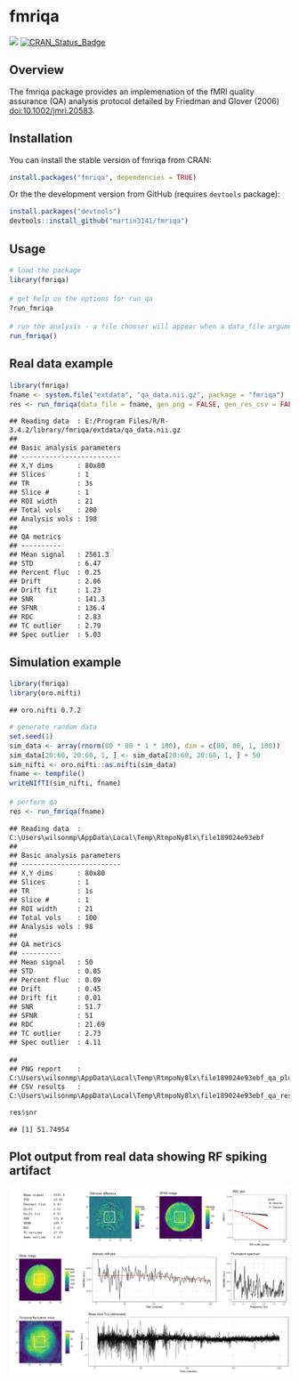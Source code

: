 
<!-- README.md is generated from README.Rmd. Please edit that file -->
fmriqa
======

[![](http://cranlogs.r-pkg.org/badges/fmriqa)](http://cran.rstudio.com/web/packages/fmriqa/index.html) [![CRAN\_Status\_Badge](http://www.r-pkg.org/badges/version/fmriqa)](https://cran.r-project.org/package=fmriqa)

Overview
--------

The fmriqa package provides an implemenation of the fMRI quality assurance (QA) analysis protocol detailed by Friedman and Glover (2006) <doi:10.1002/jmri.20583>.

Installation
------------

You can install the stable version of fmriqa from CRAN:

``` r
install.packages("fmriqa", dependencies = TRUE)
```

Or the the development version from GitHub (requires `devtools` package):

``` r
install.packages("devtools")
devtools::install_github("martin3141/fmriqa")
```

Usage
-----

``` r
# load the package
library(fmriqa)

# get help on the options for run_qa
?run_fmriqa

# run the analysis - a file chooser will appear when a data_file argument is not given
run_fmriqa()
```

Real data example
-----------------

``` r
library(fmriqa)
fname <- system.file("extdata", "qa_data.nii.gz", package = "fmriqa")
res <- run_fmriqa(data_file = fname, gen_png = FALSE, gen_res_csv = FALSE, tr = 3)
```

    ## Reading data  : E:/Program Files/R/R-3.4.2/library/fmriqa/extdata/qa_data.nii.gz
    ## 
    ## Basic analysis parameters
    ## -------------------------
    ## X,Y dims      : 80x80
    ## Slices        : 1
    ## TR            : 3s
    ## Slice #       : 1
    ## ROI width     : 21
    ## Total vols    : 200
    ## Analysis vols : 198
    ## 
    ## QA metrics
    ## ----------
    ## Mean signal   : 2561.3
    ## STD           : 6.47
    ## Percent fluc  : 0.25
    ## Drift         : 2.06
    ## Drift fit     : 1.23
    ## SNR           : 141.3
    ## SFNR          : 136.4
    ## RDC           : 2.83
    ## TC outlier    : 2.79
    ## Spec outlier  : 5.03

Simulation example
------------------

``` r
library(fmriqa)
library(oro.nifti)
```

    ## oro.nifti 0.7.2

``` r
# generate random data
set.seed(1)
sim_data <- array(rnorm(80 * 80 * 1 * 100), dim = c(80, 80, 1, 100))
sim_data[20:60, 20:60, 1, ] <- sim_data[20:60, 20:60, 1, ] + 50
sim_nifti <- oro.nifti::as.nifti(sim_data)
fname <- tempfile()
writeNIfTI(sim_nifti, fname)

# perform qa
res <- run_fmriqa(fname)
```

    ## Reading data  : C:\Users\wilsonmp\AppData\Local\Temp\RtmpoNy8lx\file189024e93ebf
    ## 
    ## Basic analysis parameters
    ## -------------------------
    ## X,Y dims      : 80x80
    ## Slices        : 1
    ## TR            : 1s
    ## Slice #       : 1
    ## ROI width     : 21
    ## Total vols    : 100
    ## Analysis vols : 98
    ## 
    ## QA metrics
    ## ----------
    ## Mean signal   : 50
    ## STD           : 0.05
    ## Percent fluc  : 0.09
    ## Drift         : 0.45
    ## Drift fit     : 0.01
    ## SNR           : 51.7
    ## SFNR          : 51
    ## RDC           : 21.69
    ## TC outlier    : 2.73
    ## Spec outlier  : 4.11

    ## 
    ## PNG report    : C:\Users\wilsonmp\AppData\Local\Temp\RtmpoNy8lx\file189024e93ebf_qa_plot.png
    ## CSV results   : C:\Users\wilsonmp\AppData\Local\Temp\RtmpoNy8lx\file189024e93ebf_qa_results.csv

``` r
res$snr
```

    ## [1] 51.74954

Plot output from real data showing RF spiking artifact
------------------------------------------------------

![](SPIKE_EG_qa_plot.png)

